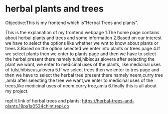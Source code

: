# herbal plants and trees
Objective:This is my frontend which is"Herbal Trees and plants".

This is the explanation of my frontend webpage
1.The home page contains about herbal plants and trees and some information
2.Based on our interest we have to select the options like whether we wnt to know about plants or trees
3.Based on the option selected we enter into plants or trees page 
4.If we select plants then we enter to plants page and then we have to select the herbal present there namely tulsi,hibiscus,alovera after selecting the plant we want, we enter to medicinal uses of the plants, like medicinal uses of tulsi,hibiscus,alovera
5.If we select trees then we enter to tres page and then we have to select the herbal tree present there namely neem,curry tree ,amla after selecting the tree we want,we enter to medicinal uses of the trees,like medicinal uses of neem,curry tree,amla
6.finally this is all about my project.

repl.it link of herbal trees and plants:
https://herbal-trees-and-plants.18pa1a0534chint.repl.co



